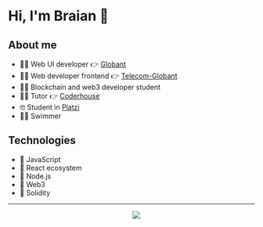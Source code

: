 # Hi, I'm Braian 👋

## About me

- 👨‍💻 Web UI developer 👉 [Globant](https://www.globant.com/es)
- 👨‍💻 Web developer frontend 👉 [Telecom-Globant](https://www.personal.com.ar/)
- 👨‍💻 Blockchain and web3 developer student
- 👨‍🏫 Tutor 👉 [Coderhouse](https://www.coderhouse.com/)
- 🤓 Student in [Platzi](https://platzi.com/p/braianvaylet/)
- 🏊‍♂️ Swimmer

## Technologies

- 💛 JavaScript
- 💙 React ecosystem
- 💚 Node.js
- 🧡 Web3
- 🖤 Solidity

---

<p align='center'>
&nbsp;&nbsp;&nbsp;&nbsp;
  <a href="https://www.linkedin.com/in/braianvaylet/"><img src="https://img.shields.io/badge/linkedin-%230077B5.svg?&style=for-the-badge&logo=linkedin&logoColor=white" /></a>
</p>







